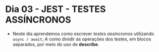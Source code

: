# Dia 03 - JEST - TESTES ASSÍNCRONOS

- Neste dia aprendemos como escrever *testes assíncronos* utilizando `async / await`;
A como dividir as operações dos testes, em blocos separados, por meio do uso de **describe**.
